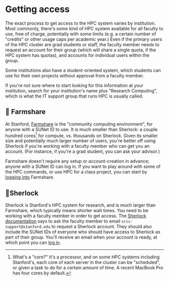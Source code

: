 # Getting access

The exact process to get access to the HPC system varies by institution. Most commonly, there's some kind of HPC system available for all faculty to use, free of charge, potentially with some limits (e.g. a certain number of "credits" or other usage caps per academic year.) Even if the primary users of the HPC cluster are grad students or staff, the faculty member needs to request an account for their group (which will share a single quota, if the HPC system has quotas), and accounts for individual users within the group.

Some institutions also have a student-oriented system, which students can use for their own projects without approval from a faculty member.

If you're not sure where to start looking for this information at your institution, search for your institution's name plus "Research Computing", which is what the IT support group that runs HPC is usually called.

## 🌲 Farmshare
At Stanford, [Farmshare](https://web.stanford.edu/group/farmshare/cgi-bin/wiki/index.php/User_Guide) is the "community computing environment", for anyone with a SUNet ID to use. It is much smaller than Sherlock: a couple hundred cores[^1] for compute, vs. thousands on Sherlock. Given its smaller size and potentially much larger number of users, you're better off using Sherlock if you're working with a faculty member who can get you an account. (For instance, if you're a grad student, you can ask your advisor.)

Farmshare doesn't require any setup or account-creation in advance; anyone with a SUNet ID can log in. If you want to play around with some of the HPC commands, or use HPC for a class project, you can start by [logging into](logging-in) Farmshare.

## 🌲Sherlock
Sherlock is Stanford's HPC system for research, and is much larger than Farmshare, which typically means shorter wait times. You need to be working with a faculty member in order to get access. The [Sherlock documentation](https://www.sherlock.stanford.edu/docs/getting-started/?h=sherlock+request+accou) says to ask the faculty member to email `srcc-support@stanford.edu` to request a Sherlock account. They should also include the SUNet IDs of everyone who should have access to Sherlock as part of their group. You'll receive an email when your account is ready, at which point you can [log in](logging-in).

[^1]: What's a "core?" It's a processor, and on some HPC systems including Stanford's, each core of each server in the cluster can be "scheduled", or given a task to do for a certain amount of time. A recent MacBook Pro has four cores by default. 
